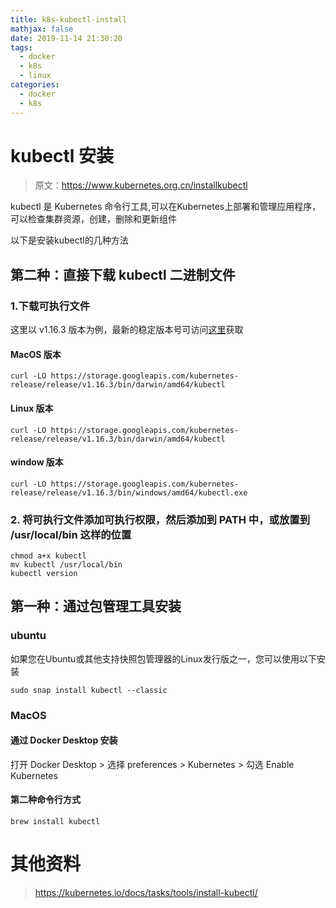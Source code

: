 ```yaml
---
title: k8s-kubectl-install
mathjax: false
date: 2019-11-14 21:30:20
tags:
  - docker
  - k8s
  - linux
categories:
  - docker
  - k8s
---
```


# kubectl 安装

> 原文：https://www.kubernetes.org.cn/installkubectl

kubectl 是 Kubernetes 命令行工具,可以在Kubernetes上部署和管理应用程序，可以检查集群资源，创建，删除和更新组件

以下是安装kubectl的几种方法

## 第二种：直接下载 kubectl 二进制文件

### 1.下载可执行文件

这里以 v1.16.3 版本为例，最新的稳定版本号可访问[这里](https://storage.googleapis.com/kubernetes-release/release/stable.txt)获取

#### MacOS 版本

```
curl -LO https://storage.googleapis.com/kubernetes-release/release/v1.16.3/bin/darwin/amd64/kubectl
```

#### Linux 版本

```
curl -LO https://storage.googleapis.com/kubernetes-release/release/v1.16.3/bin/darwin/amd64/kubectl
```

#### window 版本

```
curl -LO https://storage.googleapis.com/kubernetes-release/release/v1.16.3/bin/windows/amd64/kubectl.exe
```

### 2. 将可执行文件添加可执行权限，然后添加到 PATH 中，或放置到 /usr/local/bin 这样的位置

```
chmod a+x kubectl
mv kubectl /usr/local/bin
kubectl version
```

## 第一种：通过包管理工具安装

### ubuntu

如果您在Ubuntu或其他支持快照包管理器的Linux发行版之一，您可以使用以下安装
```
sudo snap install kubectl --classic
```

### MacOS

#### 通过 Docker Desktop 安装

打开 Docker Desktop > 选择 preferences > Kubernetes > 勾选 Enable Kubernetes

#### 第二种命令行方式
```
brew install kubectl
```

# 其他资料

> https://kubernetes.io/docs/tasks/tools/install-kubectl/
